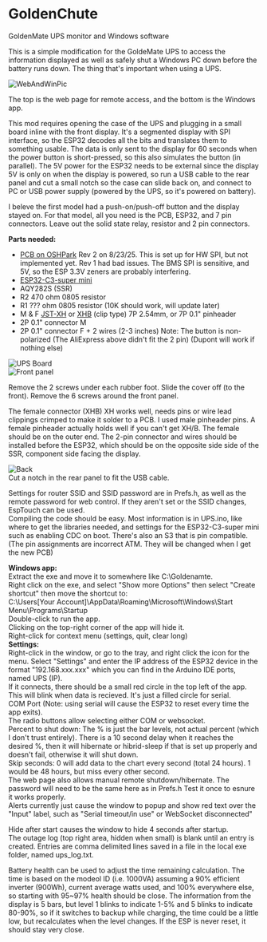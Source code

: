 # GoldenChute
GoldenMate UPS monitor and Windows software  
  
This is a simple modification for the GoldeMate UPS to access the information displayed as well as safely shut a Windows PC down before the battery runs down. The thing that's important when using a UPS.  
  
![WebAndWinPic](GM_WebAndWin.png)  
  
The top is the web page for remote access, and the bottom is the Windows app.  

This mod requires opening the case of the UPS and plugging in a small board inline with the front display. It's a segmented display with SPI interface, so the ESP32 decodes all the bits and translates them to something usable. The data is only sent to the display for 60 seconds when the power button is short-pressed, so this also simulates the button (in parallel). The 5V power for the ESP32 needs to be external since the display 5V is only on when the display is powered, so run a USB cable to the rear panel and cut a small notch so the case can slide back on, and connect to PC or USB power supply (powered by the UPS, so it's powered on battery).  
  
I beleve the first model had a push-on/push-off button and the display stayed on. For that model, all you need is the PCB, ESP32, and 7 pin connectors. Leave out the solid state relay, resistor and 2 pin connectors.  
  
**Parts needed:**  
-  [PCB on OSHPark](https://oshpark.com/shared_projects/kwL7G532) Rev 2 on 8/23/25.  This is set up for HW SPI, but not implemented yet.  Rev 1 had bad issues. The BMS SPI is sensitive, and 5V, so the ESP 3.3V zeners are probably interfering. 
-  [ESP32-C3-super mini](https://www.aliexpress.us/item/3256807353297685.html?spm=a2g0o.tesla.0.0.68bcQMQPQMQPhl&pdp_npi=5%40dis%21USD%21%242.70%21%240.99%21%21%21%21%21%40210318ec17532528750118282ee624%2112000041210885173%21btf%21%21%21%211%210&afTraceInfo=1005007539612437__pc__c_ppc_item_bridge_pc_jfy_wf__5EfmYTO__1753252875356&gatewayAdapt=glo2usa4itemAdapt)  
-  AQY282S (SSR)  
-  R2 470 ohm 0805 resistor  
-  R1 ??? ohm 0805 resistor (10K should work, will update later)   
-  M & F [JST-XH](https://www.aliexpress.us/item/3256806894018733.html?spm=a2g0o.productlist.main.4.6628yYL5yYL5tc&aem_p4p_detail=202507281307327593555654334650005149445&algo_pvid=4fba3b75-b535-414b-a67c-6606d6a9a4fe&algo_exp_id=4fba3b75-b535-414b-a67c-6606d6a9a4fe-3&pdp_ext_f=%7B%22order%22%3A%221150%22%2C%22eval%22%3A%221%22%7D&pdp_npi=4%40dis%21USD%211.69%210.99%21%21%211.69%210.99%21%402101c5ac17537332524376501e04f3%2112000039333381516%21sea%21US%212968017294%21ABX&curPageLogUid=1BpFPZiG5hsA&utparam-url=scene%3Asearch%7Cquery_from%3A&search_p4p_id=202507281307327593555654334650005149445_1) or [XHB](https://www.aliexpress.com/p/tesla-landing/index.html?UTABTest=aliabtest110188_5910&src=criteo&albch=criteo_New&acnt=criteo-B4&albcp=232508&device=pc&clickid=688081f42944a328ac413444d0863805_1753252340_3256806815272828&cto_pld=v5yJr7dcAABvALKgmy4wTg&aff_fcid=bcbb53245af5402988fd7376c89645a9-1753252356158-04892-UneMJZVf&aff_fsk=UneMJZVf&aff_platform=aaf&sk=UneMJZVf&aff_trace_key=bcbb53245af5402988fd7376c89645a9-1753252356158-04892-UneMJZVf&terminal_id=1a5a9f1087de44a890966b5bbd3921da&scenario=c_ppc_item_bridge&productId=3256806815272828&_immersiveMode=true&withMainCard=true&OLP=1094500108_f_group1&o_s_id=1094500108&afSmartRedirect=n) (clip type) 7P 2.54mm, or 7P 0.1" pinheader  
-  2P 0.1" connector M 
-  2P 0.1" connector F + 2 wires (2-3 inches) Note: The button is non-polarized  (The AliExpress above didn't fit the 2 pin)  (Dupont will work if nothing else)  

![UPS Board](ups.png)  
![Front panel](assets/front_panel.jpg)  

Remove the 2 screws under each rubber foot. Slide the cover off (to the front).  Remove the 6 screws around the front panel. 
  
The female connector (XHB) XH works well, needs pins or wire lead clippings crimped to make it solder to a PCB. I used male pinheader pins. A female pinheader actually holds well if you can't get XH/B.  The female should be on the outer end. The 2-pin connector and wires should be installed before the ESP32, which should be on the opposite side side of the SSR, component side facing the display.  
  
![Back](notch.jpg)  
Cut a notch in the rear panel to fit the USB cable.  
  
Settings for router SSID and SSID password are in Prefs.h, as well as the remote password for web control. If they aren't set or the SSID changes, EspTouch can be used.  
Compiling the code should be easy. Most information is in UPS.ino, like where to get the libraries needed, and settings for the ESP32-C3-super mini such as enabling CDC on boot. There's also an S3 that is pin compatible.  (The pin assignments are incorrect ATM. They will be changed when I get the new PCB)  
  
**Windows app:**  
Extract the exe and move it to somewhere like C:\Goldenamte.  
Right click on the exe, and select "Show more Options" then select "Create shortcut" then move the shortcut to:  
  C:\Users\[Your Account]\AppData\Roaming\Microsoft\Windows\Start Menu\Programs\Startup  
Double-click to run the app.  
Clicking on the top-right corner of the app will hide it.  
Right-click for context menu (settings, quit, clear long)  
**Settings:**  
Right-click in the window, or go to the tray, and right click the icon for the menu. Select "Settings" and enter the IP address of the ESP32 device in the format "192.168.xxx.xxx" which you can find in the Arduino IDE ports, named UPS (IP).  
If it connects, there should be a small red circle in the top left of the app. This will blink when data is recieved. It's just a filled circle for serial.  
COM Port (Note: using serial will cause the ESP32 to reset every time the app exits).  
The radio buttons allow selecting either COM or websocket.  
Percent to shut down: The % is just the bar levels, not actual percent (which I don't trust entirely). There is a 10 second delay when it reaches the desired %, then it will hibernate or hibrid-sleep if that is set up properly and doesn't fail, otherwise it will shut down.  
Skip seconds: 0 will add data to the chart every second (total 24 hours). 1 would be 48 hours, but miss every other second.  
The web page also allows manual remote shutdown/hibernate. The password will need to be the same here as in Prefs.h  Test it once to esnure it works properly.  
Alerts currently just cause the window to popup and show red text over the "Input" label, such as "Serial timeout/in use" or WebSocket disconnected"  
  
Hide after start causes the window to hide 4 seconds after startup.  
The outage log (top right area, hidden when small) is blank until an entry is created.  Entries are comma delimited lines saved in a file in the local exe folder, named ups_log.txt.  

Battery health can be used to adjust the time remaining calculation. The time is based on the modeol ID (i.e. 1000VA) assuming a 90% efficient inverter (900Wh), current average watts used, and 100% everywhere else, so starting with 95~97% health should be close. The information from the display is 5 bars, but level 1 blinks to indicate 1-5% and 5 blinks to indicate 80-90%, so if it switches to backup while charging, the time could be a little low, but recalculates when the level changes. If the ESP is never reset, it should stay very close.  
  
